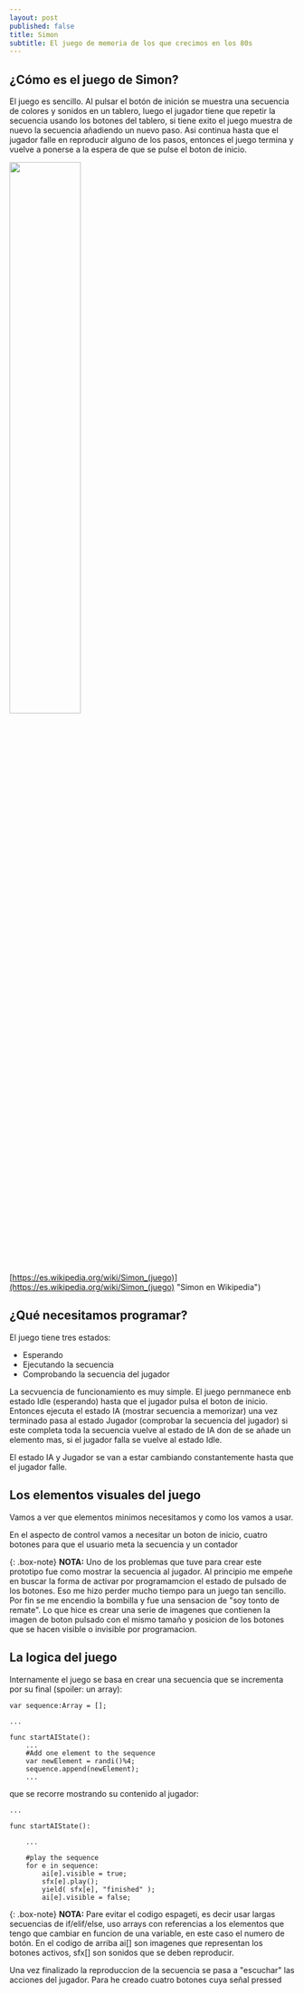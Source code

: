 ```yaml
---
layout: post
published: false
title: Simon
subtitle: El juego de memoria de los que crecimos en los 80s
---
```

## ¿Cómo es el juego de Simon?

El juego es sencillo. Al pulsar el botón de inición se muestra una secuencia de colores y sonidos en un tablero, luego el jugador tiene que repetir la secuencia usando los botones del tablero, si tiene exito el juego muestra de nuevo la secuencia añadiendo un nuevo paso. Asi continua hasta que el jugador falle en reproducir alguno de los pasos, entonces el juego termina y vuelve a ponerse a la espera de que se pulse el boton de inicio.

<img src="https://upload.wikimedia.org/wikipedia/commons/c/cd/Simon_Electronic_Game.jpg" width="50%">

[https://es.wikipedia.org/wiki/Simon_(juego)](https://es.wikipedia.org/wiki/Simon_(juego) "Simon en Wikipedia")

## ¿Qué necesitamos programar?

El juego tiene tres estados: 
- Esperando
- Ejecutando la secuencia
- Comprobando la secuencia del jugador

La secvuencia de funcionamiento es muy simple. El juego pernmanece enb estado Idle (esperando) hasta que el jugador pulsa el boton de inicio. Entonces ejecuta el estado IA (mostrar secuencia a memorizar) una vez terminado pasa al estado Jugador (comprobar la secuencia del jugador) si este completa toda la secuencia vuelve al estado de IA don de se añade un elemento mas, si el jugador falla se vuelve al estado Idle.

El estado IA y Jugador se van a estar cambiando constantemente hasta que el jugador falle.

## Los elementos visuales del juego

Vamos a ver que elementos minimos necesitamos y como los vamos a usar.

En el aspecto de control vamos a necesitar un boton de inicio, cuatro botones para que el usuario meta la secuencia y un contador

{: .box-note} **NOTA:** Uno de los problemas que tuve para crear este prototipo fue como mostrar la secuencia al jugador. Al principio me empeñe en buscar la forma de activar por programamcion el estado de pulsado de los botones. Eso me hizo perder mucho tiempo para un juego tan sencillo. Por fin se me encendio la bombilla y fue una sensacion de "soy tonto de remate". Lo que hice es crear una serie de imagenes que contienen la imagen de boton pulsado con el mismo tamaño y posicion de los botones que se hacen visible o invisible por programacion.

## La logica del juego

Internamente el juego se basa en crear una secuencia que se incrementa por su final (spoiler: un array):

```GDScript
var sequence:Array = [];

...

func startAIState():
	...
	#Add one element to the sequence
	var newElement = randi()%4;
	sequence.append(newElement);
    ...

```

que se recorre mostrando su contenido al jugador:

```GDScript
...

func startAIState():
	
    ...
    
	#play the sequence
	for e in sequence:
		ai[e].visible = true;
		sfx[e].play();
		yield( sfx[e], "finished" );
		ai[e].visible = false;
```

{: .box-note} **NOTA:** Pare evitar el codigo espageti, es decir usar largas secuencias de if/elif/else, uso arrays con referencias a los elementos que tengo que cambiar en funcion de una variable, en este caso el numero de botón. En el codigo de arriba ai[] son imagenes que representan los botones activos, sfx[] son sonidos que se deben reproducir.

Una vez finalizado la reproduccion de la secuencia se pasa a "escuchar" las acciones del jugador. Para he creado cuatro botones cuya señal pressed 

